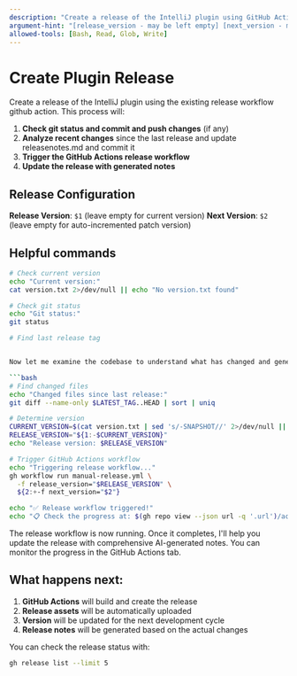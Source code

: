 ```yaml
---
description: "Create a release of the IntelliJ plugin using GitHub Actions with AI-generated release notes"
argument-hint: "[release_version - may be left empty] [next_version - may be left empty]"
allowed-tools: [Bash, Read, Glob, Write]
---
```


# Create Plugin Release

Create a release of the IntelliJ plugin using the existing release workflow github action. This process will:
1. **Check git status and commit and push changes** (if any)
2. **Analyze recent changes** since the last release and update releasenotes.md and commit it
3. **Trigger the GitHub Actions release workflow**
4. **Update the release with generated notes**

## Release Configuration

**Release Version**: `$1` (leave empty for current version)
**Next Version**: `$2` (leave empty for auto-incremented patch version)

## Helpful commands

```bash
# Check current version
echo "Current version:"
cat version.txt 2>/dev/null || echo "No version.txt found"

# Check git status
echo "Git status:"
git status

# Find last release tag


Now let me examine the codebase to understand what has changed and generate meaningful release notes:

```bash
# Find changed files
echo "Changed files since last release:"
git diff --name-only $LATEST_TAG..HEAD | sort | uniq
```


```bash
# Determine version
CURRENT_VERSION=$(cat version.txt | sed 's/-SNAPSHOT//' 2>/dev/null || echo "1.0.0")
RELEASE_VERSION="${1:-$CURRENT_VERSION}"
echo "Release version: $RELEASE_VERSION"

# Trigger GitHub Actions workflow
echo "Triggering release workflow..."
gh workflow run manual-release.yml \
  -f release_version="$RELEASE_VERSION" \
  ${2:+-f next_version="$2"}

echo "✅ Release workflow triggered!"
echo "📋 Check the progress at: $(gh repo view --json url -q '.url')/actions"
```

The release workflow is now running. Once it completes, I'll help you update the release with comprehensive AI-generated notes. You can monitor the progress in the GitHub Actions tab.

## What happens next:

1. **GitHub Actions** will build and create the release
2. **Release assets** will be automatically uploaded
3. **Version** will be updated for the next development cycle
4. **Release notes** will be generated based on the actual changes

You can check the release status with:
```bash
gh release list --limit 5
```